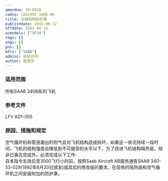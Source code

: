 ```yaml
---
amendno: 39-0828  
cadno: CAD1992-340B-06  
title: 安装结构防护罩  
publishdate: 1992-09-12  
effdate: 1992-09-16  
acmodels: ["SF34"]  
tags: []  
engs: []  
pns: []  
mfrs: ["SAAB"]  
admins: 民航总局  
author: 程晋萍  
---
```

  
### 适用范围  
所有SAAB 340B系列飞机  
  
<!--more-->  
### 参考文件  
  LFV AD1-055  
  
### 原因、措施和规定  

  空气循环机和管道漏出的热气会对飞机结构造成损坏，如果这一状况持续一段时间，飞机的结构强度会降低到不可接受的水平以下，为了改进飞机结构隔热层，除非已事先完成外，必须完成以下工作:  
  自本指令生效后至3000飞行小时前，按照Saab Aircraft AB服务通告SAAB 340-53-028(1992年8月20日颁发)或其后的修改版的要求，在现有的隔热层和空气循环机之间安装附加的防护罩。  

